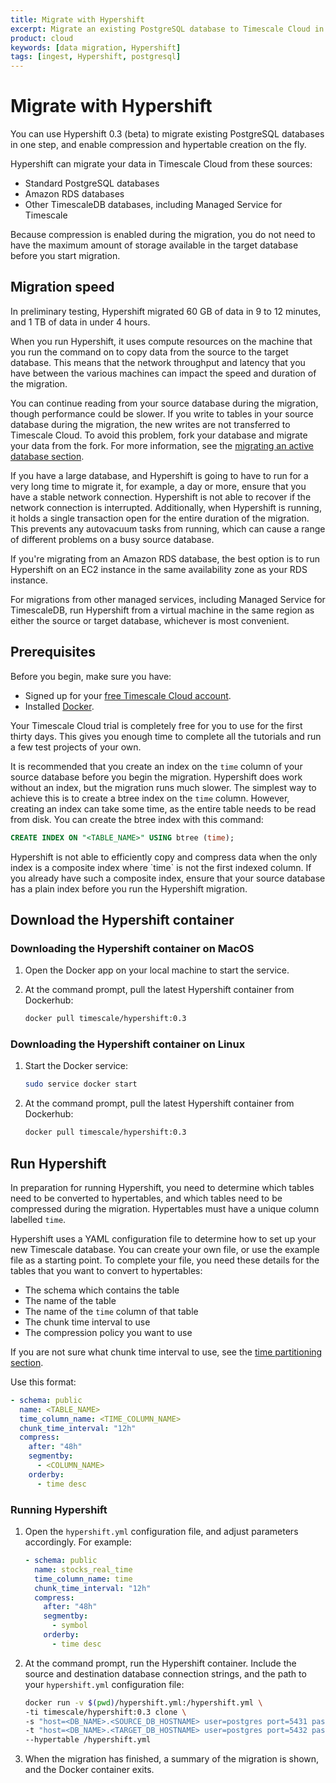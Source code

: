 ```yaml
---
title: Migrate with Hypershift
excerpt: Migrate an existing PostgreSQL database to Timescale Cloud in a single step
product: cloud
keywords: [data migration, Hypershift]
tags: [ingest, Hypershift, postgresql]
---
```


# Migrate with Hypershift

You can use Hypershift&nbsp;0.3&nbsp;(beta) to migrate existing PostgreSQL
databases in one step, and enable compression and hypertable creation on the
fly.

Hypershift can migrate your data in Timescale Cloud from these sources:

*   Standard PostgreSQL databases
*   Amazon RDS databases
*   Other TimescaleDB databases, including Managed Service for Timescale

Because compression is enabled during the migration, you do not need to have the
maximum amount of storage available in the target database before you start
migration.

## Migration speed

In preliminary testing, Hypershift migrated 60&nbsp;GB of data in 9 to 12
minutes, and 1&nbsp;TB of data in under 4 hours.

When you run Hypershift, it uses compute resources on the machine that you run
the command on to copy data from the source to the target database. This means
that the network throughput and latency that you have between the various
machines can impact the speed and duration of the migration.

You can continue reading from your source database during the migration, though
performance could be slower. If you write to tables in your source database
during the migration, the new writes are not transferred to Timescale Cloud. To
avoid this problem, fork your database and migrate your data from the fork. For
more information, see the
[migrating an active database section][migrate-active].

<Highlight type="important">
If you have a large database, and Hypershift is going to have to run for a very
long time to migrate it, for example, a day or more, ensure that you have a
stable network connection. Hypershift is not able to recover if the network
connection is interrupted. Additionally, when Hypershift is running, it holds a
single transaction open for the entire duration of the migration. This prevents
any autovacuum tasks from running, which can cause a range of different
problems on a busy source database.
</Highlight>

If you're migrating from an Amazon RDS database, the best option is to run
Hypershift on an EC2 instance in the same availability zone as your RDS
instance.

For migrations from other managed services, including Managed Service for
TimescaleDB, run Hypershift from a virtual machine in the same region as either
the source or target database, whichever is most convenient.

## Prerequisites

Before you begin, make sure you have:

*   Signed up for your [free Timescale Cloud account][cloud-install].
*   Installed [Docker][docker-install].

<Highlight type="cloud" header="Run all tutorials free" button="Try for free">
Your Timescale Cloud trial is completely free for you to use for the first
thirty days. This gives you enough time to complete all the tutorials and run
a few test projects of your own.
</Highlight>

It is recommended that you create an index on the `time` column of your source
database before you begin the migration. Hypershift does work without an index,
but the migration runs much slower. The simplest way to achieve this is to
create a btree index on the `time` column. However, creating an index can take
some time, as the entire table needs to be read from disk. You can create the
btree index with this command:

```sql
CREATE INDEX ON "<TABLE_NAME>" USING btree (time);
```

<highlight type="important">
Hypershift is not able to efficiently copy and compress data when the only
index is a composite index where `time` is not the first indexed column. If you
already have such a composite index, ensure that your source database has a
plain index before you run the Hypershift migration.
</highlight>

## Download the Hypershift container

<Tabs label="Download Hypershift">

<Tab title="MacOS">

<Procedure>

### Downloading the Hypershift container on MacOS

1.  Open the Docker app on your local machine to start the service.

1.  At the command prompt, pull the latest Hypershift container from Dockerhub:

    ```bash
    docker pull timescale/hypershift:0.3
    ```

</Procedure>

</Tab>

<Tab title="Linux">

<Procedure>

### Downloading the Hypershift container on Linux

1.  Start the Docker service:

    ```bash
    sudo service docker start
    ```

1.  At the command prompt, pull the latest Hypershift container from Dockerhub:

    ```bash
    docker pull timescale/hypershift:0.3
    ```

</Procedure>

</Tab>

</Tabs>

## Run Hypershift

In preparation for running Hypershift, you need to determine which tables need
to be converted to hypertables, and which tables need to be compressed during
the migration. Hypertables must have a unique column labelled `time`.

Hypershift uses a YAML configuration file to determine how to set up your new
Timescale database. You can create your own file, or use the example file as a
starting point. To complete your file, you need these details for the tables
that you want to convert to hypertables:

*   The schema which contains the table
*   The name of the table
*   The name of the `time` column of that table
*   The chunk time interval to use
*   The compression policy you want to use

If you are not sure what chunk time interval to use, see the
[time partitioning section][chunk-time].

Use this format:

```yml
- schema: public
  name: <TABLE_NAME>
  time_column_name: <TIME_COLUMN_NAME>
  chunk_time_interval: "12h"
  compress:
    after: "48h"
    segmentby:
      - <COLUMN_NAME>
    orderby:
      - time desc
```

<Procedure>

### Running Hypershift

1.  Open the `hypershift.yml` configuration file, and adjust parameters
    accordingly. For example:

    ```yml
    - schema: public
      name: stocks_real_time
      time_column_name: time
      chunk_time_interval: "12h"
      compress:
        after: "48h"
        segmentby:
          - symbol
        orderby:
          - time desc
    ```

1.  At the command prompt, run the Hypershift container. Include the source and
    destination database connection strings, and the path to your `hypershift.yml`
    configuration file:

    ```bash
    docker run -v $(pwd)/hypershift.yml:/hypershift.yml \
    -ti timescale/hypershift:0.3 clone \
    -s "host=<DB_NAME>.<SOURCE_DB_HOSTNAME> user=postgres port=5431 password=<DB_PASSWORD>" \
    -t "host=<DB_NAME>.<TARGET_DB_HOSTNAME> user=postgres port=5432 password=<DB_PASSWORD>" \
    --hypertable /hypershift.yml
    ```

1.  When the migration has finished, a summary of the migration is shown, and
    the Docker container exits.

</Procedure>

[cloud-install]: /install/:currentVersion:/installation-cloud/
[docker-install]: https://docs.docker.com/get-docker/
[chunk-time]: /timescaledb/:currentVersion:/how-to-guides/hypertables/about-hypertables#best-practices-for-time-partitioning
[migrate-active]: /cloud/:currentVersion:/migrate-to-cloud/#migrate-an-active-database
